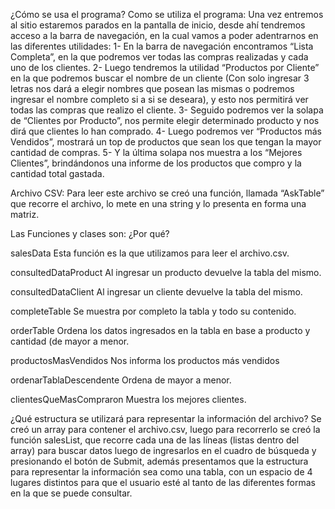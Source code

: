 ¿Cómo se usa el programa?
Como se utiliza el programa: Una vez entremos al sitio estaremos parados en la pantalla de inicio, desde ahí tendremos acceso a la barra de navegación, en la cual vamos a poder adentrarnos en las diferentes utilidades: 1- En la barra de navegación encontramos “Lista Completa”, en la que podremos ver todas las compras realizadas y cada uno de los clientes. 2- Luego tendremos la utilidad “Productos por Cliente” en la que podremos buscar el nombre de un cliente (Con solo ingresar 3 letras nos dará a elegir nombres que posean las mismas o podremos ingresar el nombre completo si a si se deseara), y esto nos permitirá ver todas las compras que realizo el cliente. 3- Seguido podremos ver la solapa de “Clientes por Producto”, nos permite elegir determinado producto y nos dirá que clientes lo han comprado. 4- Luego podremos ver “Productos más Vendidos”, mostrará un top de productos que sean los que tengan la mayor cantidad de compras. 5- Y la última solapa nos muestra a los “Mejores Clientes”, brindándonos una informe de los productos que compro y la cantidad total gastada.

Archivo CSV: Para leer este archivo se creó una función, llamada “AskTable” que recorre el archivo, lo mete en una string y lo presenta en forma una matriz.

Las Funciones y clases son:
¿Por qué?

salesData 
Esta función es la que utilizamos para leer el archivo.csv.

consultedDataProduct 
Al ingresar un producto devuelve la tabla del mismo.

consultedDataClient
Al ingresar un cliente devuelve la tabla del mismo.

completeTable 
Se muestra por completo la tabla y todo su contenido.

orderTable 
Ordena los datos ingresados en la tabla en base a producto y cantidad (de mayor a menor.

productosMasVendidos 
Nos informa los productos más vendidos

ordenarTablaDescendente 
Ordena de mayor a menor.

clientesQueMasCompraron
 Muestra los mejores clientes.



¿Qué estructura se utilizará para representar la información del archivo?
Se creó un array para contener el archivo.csv, luego para recorrerlo se creó la función salesList, que recorre cada una de las líneas (listas dentro del array) para buscar datos luego de ingresarlos en el cuadro de búsqueda y presionando el botón de Submit, además presentamos que la estructura para representar la información sea como una tabla, con un espacio de 4 lugares distintos para que el usuario esté al tanto de las diferentes formas en la que se puede consultar.



